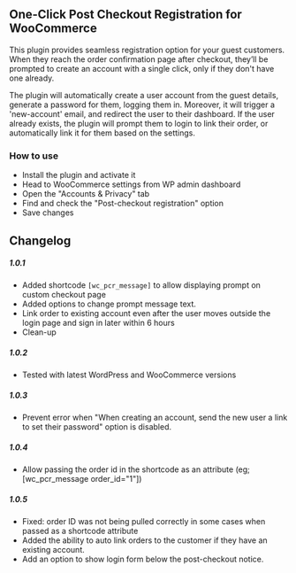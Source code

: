 ## One-Click Post Checkout Registration for WooCommerce

This plugin provides seamless registration option for your guest customers. When they reach the order confirmation page after checkout, they’ll be prompted to create an account with a single click, only if they don't have one already.

The plugin will automatically create a user account from the guest details, generate a password for them, logging them in. Moreover, it will trigger a 'new-account' email, and redirect the user to their dashboard. If the user already exists, the plugin will prompt them to login to link their order, or automatically link it for them based on the settings.

### How to use
- Install the plugin and activate it
- Head to WooCommerce settings from WP admin dashboard
- Open the "Accounts & Privacy" tab
- Find and check the "Post-checkout registration" option
- Save changes

## Changelog

#####  1.0.1 
* Added shortcode `[wc_pcr_message]` to allow displaying prompt on custom checkout page
* Added options to change prompt message text.
* Link order to existing account even after the user moves outside the login page and sign in later within 6 hours
* Clean-up

#####  1.0.2 
* Tested with latest WordPress and WooCommerce versions

#####  1.0.3 
* Prevent error when "When creating an account, send the new user a link to set their password" option is disabled.

#####  1.0.4 
* Allow passing the order id in the shortcode as an attribute (eg; [wc_pcr_message order_id="1"])

#####  1.0.5 
* Fixed: order ID was not being pulled correctly in some cases when passed as a shortcode attribute
* Added the ability to auto link orders to the customer if they have an existing account.
* Add an option to show login form below the post-checkout notice.